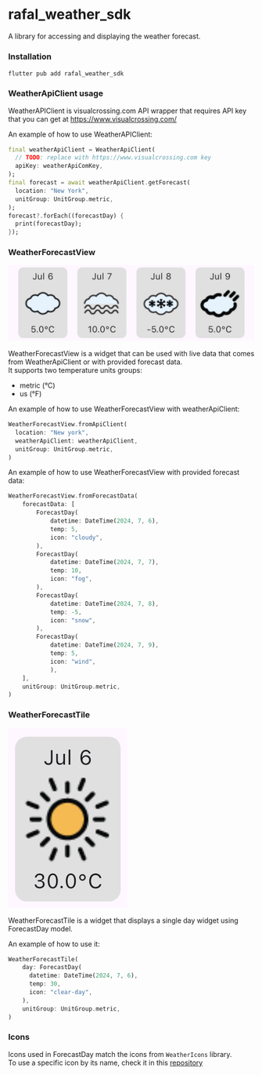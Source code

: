 # rafal_weather_sdk

A library for accessing and displaying the weather forecast.

### Installation
```
flutter pub add rafal_weather_sdk
```

### WeatherApiClient usage

WeatherAPIClient is visualcrossing.com API wrapper that requires API key that you can get at https://www.visualcrossing.com/

An example of how to use WeatherAPIClient:
```dart
final weatherApiClient = WeatherApiClient(
  // TODO: replace with https://www.visualcrossing.com key
  apiKey: weatherApiComKey,
);
final forecast = await weatherApiClient.getForecast(
  location: "New York", 
  unitGroup: UnitGroup.metric,
);
forecast?.forEach((forecastDay) {
  print(forecastDay);
});
```


### WeatherForecastView
![](https://raw.githubusercontent.com/rafalbednarczuk/rafal_weather_sdk/master/images/view.jpg)

WeatherForecastView is a widget that can be used with live data that comes from WeatherApiClient
or with provided forecast data.  
It supports two temperature units groups:
- metric (°C)
- us (°F)

An example of how to use WeatherForecastView with weatherApiClient:
```dart
WeatherForecastView.fromApiClient(
  location: "New york",
  weatherApiClient: weatherApiClient,
  unitGroup: UnitGroup.metric,
)
```

An example of how to use WeatherForecastView with provided forecast data:
```dart
WeatherForecastView.fromForecastData(
    forecastData: [
        ForecastDay(
            datetime: DateTime(2024, 7, 6),
            temp: 5,
            icon: "cloudy",
        ),
        ForecastDay(
            datetime: DateTime(2024, 7, 7),
            temp: 10,
            icon: "fog",
        ),
        ForecastDay(
            datetime: DateTime(2024, 7, 8),
            temp: -5,
            icon: "snow",
        ),
        ForecastDay(
            datetime: DateTime(2024, 7, 9),
            temp: 5,
            icon: "wind",
            ),
    ],
    unitGroup: UnitGroup.metric,
)
```

### WeatherForecastTile
![](https://raw.githubusercontent.com/rafalbednarczuk/rafal_weather_sdk/master/images/single.jpg)

WeatherForecastTile is a widget that displays a single day widget using ForecastDay model.

An example of how to use it:
```dart
WeatherForecastTile(
    day: ForecastDay(
      datetime: DateTime(2024, 7, 6),
      temp: 30,
      icon: "clear-day",
    ),
    unitGroup: UnitGroup.metric,
)
```


### Icons

Icons used in ForecastDay match the icons from `WeatherIcons` library.  
To use a specific icon by its name, check it in this [repository](https://github.com/visualcrossing/WeatherIcons/tree/main/PNG/1st%20Set%20-%20Color) 